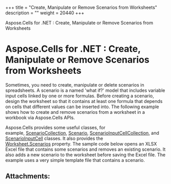 +++
title = "Create, Manipulate or Remove Scenarios from Worksheets" 
description = "" 
weight = 20440 
+++

Aspose.Cells for .NET : Create, Manipulate or Remove Scenarios from Worksheets  

# Aspose.Cells for .NET : Create, Manipulate or Remove Scenarios from Worksheets


Sometimes, you need to create, manipulate or delete scenarios in spreadsheets. A scenario is a named 'what if?' model that includes variable input cells linked by one or more formulas. Before creating a scenario, design the worksheet so that it contains at least one formula that depends on cells that different values can be inserted into. The following example shows how to create and remove scenarios from a worksheet in a workbook via Aspose.Cells APIs.

Aspose.Cells provides some useful classes, for example, [ScenarioCollection](https://apireference.aspose.com/net/cells/aspose.cells/scenariocollection), [Scenario](https://apireference.aspose.com/net/cells/aspose.cells/scenario), [ScenarioInputCellCollection](https://apireference.aspose.com/net/cells/aspose.cells/scenarioinputcellcollection), and [ScenarioInputCell](https://apireference.aspose.com/net/cells/aspose.cells/scenarioinputcell) classes. It also provides the [Worksheet.Scenarios](https://apireference.aspose.com/net/cells/aspose.cells/worksheet/properties/scenarios) property. The sample code below opens an XLSX Excel file that contains some scenarios and removes an existing scenario. It also adds a new scenario to the worksheet before saving the Excel file. The example uses a very simple template file that contains a scenario.

## Attachments:



